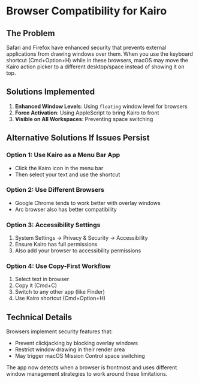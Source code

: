 # Browser Compatibility for Kairo

## The Problem
Safari and Firefox have enhanced security that prevents external applications from drawing windows over them. When you use the keyboard shortcut (Cmd+Option+H) while in these browsers, macOS may move the Kairo action picker to a different desktop/space instead of showing it on top.

## Solutions Implemented

1. **Enhanced Window Levels**: Using `floating` window level for browsers
2. **Force Activation**: Using AppleScript to bring Kairo to front
3. **Visible on All Workspaces**: Preventing space switching

## Alternative Solutions If Issues Persist

### Option 1: Use Kairo as a Menu Bar App
- Click the Kairo icon in the menu bar
- Then select your text and use the shortcut

### Option 2: Use Different Browsers
- Google Chrome tends to work better with overlay windows
- Arc browser also has better compatibility

### Option 3: Accessibility Settings
1. System Settings → Privacy & Security → Accessibility
2. Ensure Kairo has full permissions
3. Also add your browser to accessibility permissions

### Option 4: Use Copy-First Workflow
1. Select text in browser
2. Copy it (Cmd+C)
3. Switch to any other app (like Finder)
4. Use Kairo shortcut (Cmd+Option+H)

## Technical Details

Browsers implement security features that:
- Prevent clickjacking by blocking overlay windows
- Restrict window drawing in their render area
- May trigger macOS Mission Control space switching

The app now detects when a browser is frontmost and uses different window management strategies to work around these limitations.
